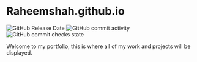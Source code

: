 # Raheemshah.github.io
![GitHub Release Date](https://img.shields.io/github/release-date/Raheemshah2809/Raheemshah.github.io)
![GitHub commit activity](https://img.shields.io/github/commit-activity/y/Raheemshah2809/Raheemshah.github.io)
![GitHub commit checks state](https://img.shields.io/github/checks-status/Raheemshah2809/Raheemshah.github.io/4b05ab5c68a206b5cc68c44c1bc098115b6555ad)


Welcome to my portfolio, this is where all of my work and projects will be displayed. 


